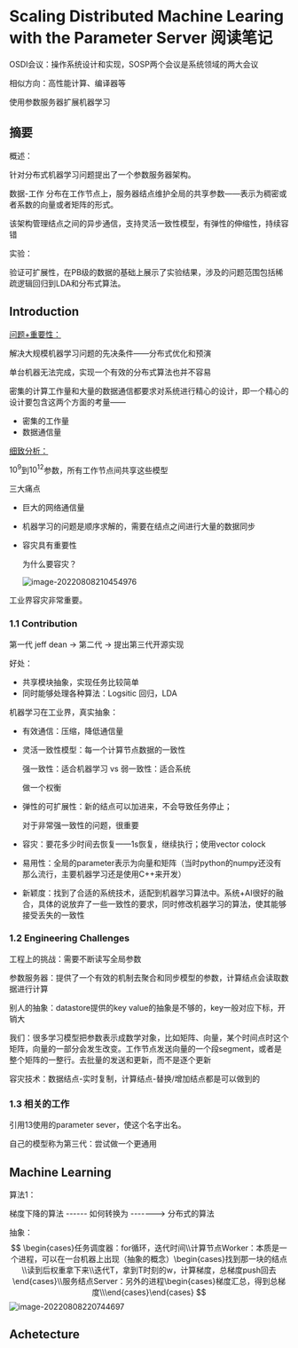 # Scaling Distributed Machine Learing with the Parameter Server 阅读笔记

OSDI会议：操作系统设计和实现，SOSP两个会议是系统领域的两大会议

相似方向：高性能计算、编译器等

使用参数服务器扩展机器学习

## 摘要

概述：

针对分布式机器学习问题提出了一个参数服务器架构。

数据-工作 分布在工作节点上，服务器结点维护全局的共享参数——表示为稠密或者系数的向量或者矩阵的形式。

该架构管理结点之间的异步通信，支持灵活一致性模型，有弹性的伸缩性，持续容错

实验：

验证可扩展性，在PB级的数据的基础上展示了实验结果，涉及的问题范围包括稀疏逻辑回归到LDA和分布式算法。

## Introduction

<u>问题+重要性：</u>

解决大规模机器学习问题的先决条件——分布式优化和预演

单台机器无法完成，实现一个有效的分布式算法也并不容易

密集的计算工作量和大量的数据通信都要求对系统进行精心的设计，即一个精心的设计要包含这两个方面的考量——

- 密集的工作量
- 数据通信量

<u>细致分析：</u>

$10^{9}$到$10^{12}$参数，所有工作节点间共享这些模型

三大痛点

- 巨大的网络通信量

- 机器学习的问题是顺序求解的，需要在结点之间进行大量的数据同步

- 容灾具有重要性

  为什么要容灾？

  ![image-20220808210454976](https://cdn.jsdelivr.net/gh/Holmes233666/blogImage@main/img/image-20220808210454976.png)

工业界容灾非常重要。

### 1.1 Contribution

第一代 jeff dean  ->  第二代  ->  提出第三代开源实现

好处：

- 共享模块抽象，实现任务比较简单
- 同时能够处理各种算法：Logsitic 回归，LDA

机器学习在工业界，真实抽象：

- 有效通信：压缩，降低通信量

- 灵活一致性模型：每一个计算节点数据的一致性

  强一致性：适合机器学习  vs 弱一致性：适合系统

  做一个权衡

- 弹性的可扩展性：新的结点可以加进来，不会导致任务停止；

  对于非常强一致性的问题，很重要

- 容灾：要花多少时间去恢复——1s恢复，继续执行；使用vector colock

- 易用性：全局的parameter表示为向量和矩阵（当时python的numpy还没有那么流行，主要机器学习还是使用C++来开发）

- 新颖度：找到了合适的系统技术，适配到机器学习算法中。系统+AI很好的融合，具体的说放弃了一些一致性的要求，同时修改机器学习的算法，使其能够接受丢失的一致性

### 1.2 Engineering Challenges

工程上的挑战：需要不断读写全局参数

参数服务器：提供了一个有效的机制去聚合和同步模型的参数，计算结点会读取数据进行计算

别人的抽象：datastore提供的key value的抽象是不够的，key一般对应下标，开销大

我们：很多学习模型把参数表示成数学对象，比如矩阵、向量，某个时间点时这个矩阵，向量的一部分会发生改变。工作节点发送向量的一个段segment，或者是整个矩阵的一整行。去批量的发送和更新，而不是逐个更新

容灾技术：数据结点-实时复制，计算结点-替换/增加结点都是可以做到的

### 1.3 相关的工作

引用13使用的parameter sever，使这个名字出名。

自己的模型称为第三代：尝试做一个更通用

## Machine Learning

算法1：

梯度下降的算法  ------   如何转换为  ------->   分布式的算法

抽象：
$$
\begin{cases}任务调度器：for循环，迭代时间\\计算节点Worker：本质是一个进程，可以在一台机器上出现（抽象的概念）\begin{cases}找到那一块的结点\\读到后权重拿下来\\迭代T，拿到T时刻的w，计算梯度，总梯度push回去\end{cases}\\服务结点Server：另外的进程\begin{cases}梯度汇总，得到总梯度\\\end{cases}\end{cases}
$$
![image-20220808220744697](https://cdn.jsdelivr.net/gh/Holmes233666/blogImage@main/img/image-20220808220744697.png)

## Achetecture

